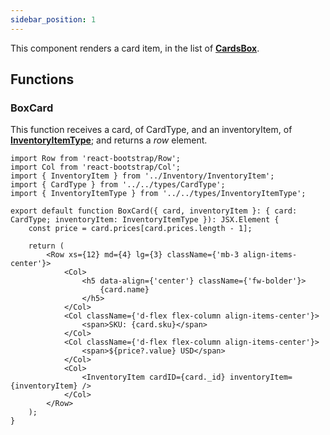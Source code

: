```yaml
---
sidebar_position: 1
---
```


This component renders a card item, in the list of **[CardsBox](./CardsBox)**.

## Functions

### BoxCard

This function receives a card, of CardType, and an inventoryItem, of **[InventoryItemType](../../types)**; and returns a _row_ element.

```tsx
import Row from 'react-bootstrap/Row';
import Col from 'react-bootstrap/Col';
import { InventoryItem } from '../Inventory/InventoryItem';
import { CardType } from '../../types/CardType';
import { InventoryItemType } from '../../types/InventoryItemType';

export default function BoxCard({ card, inventoryItem }: { card: CardType; inventoryItem: InventoryItemType }): JSX.Element {
    const price = card.prices[card.prices.length - 1];

    return (
        <Row xs={12} md={4} lg={3} className={'mb-3 align-items-center'}>
            <Col>
                <h5 data-align={'center'} className={'fw-bolder'}>
                    {card.name}
                </h5>
            </Col>
            <Col className={'d-flex flex-column align-items-center'}>
                <span>SKU: {card.sku}</span>
            </Col>
            <Col className={'d-flex flex-column align-items-center'}>
                <span>${price?.value} USD</span>
            </Col>
            <Col>
                <InventoryItem cardID={card._id} inventoryItem={inventoryItem} />
            </Col>
        </Row>
    );
}
```